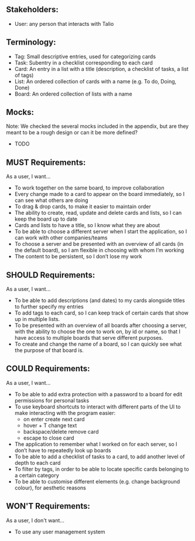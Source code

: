 ## Stakeholders:
-   User: any person that interacts with Talio

## Terminology:
-   Tag: Small descriptive entries, used for categorizing cards
-   Task: Subentry in a checklist corresponding to each card
-   Card: An entry in a list with a title (description, a checklist of tasks, a list of tags)
-   List: An ordered collection of cards with a name (e.g. To do, Doing, Done)
-   Board: An ordered collection of lists with a name

## Mocks:
Note: We checked the several mocks included in the appendix, but are they meant to be a rough design or can it be more defined?
- TODO

## MUST Requirements:
As a user, I want...
-   To work together on the same board, to improve collaboration
-   Every change made to a card to appear on the board immediately, so I can see what others are doing
-   To drag & drop cards, to make it easier to maintain order
-   The ability to create, read, update and delete cards and lists, so I can keep the board up to date
-   Cards and lists to have a title, so I know what they are about
-   To be able to choose a different server when I start the application, so I can work with other companies/teams
-   To choose a server and be presented with an overview of all cards (in the default board), so I am flexible in choosing with whom I’m working
-   The content to be persistent, so I don’t lose my work

## SHOULD Requirements:
As a user, I want...
-   To be able to add descriptions (and dates) to my cards alongside titles to further specify my entries
-   To add tags to each card, so I can keep track of certain cards that show up in multiple lists.
-   To be presented with an overview of all boards after choosing a server, with the ability to choose the one to work on, by id or name, so that I have access to multiple boards that serve different purposes.
-   To create and change the name of a board, so I can quickly see what the purpose of that board is.

## COULD Requirements:
As a user, I want...
-   To be able to add extra protection with a password to a board for edit permissions for personal tasks
-   To use keyboard shortcuts to interact with different parts of the UI to make interacting with the program easier:
	- on enter create next card 
	- hover + T change text
	- backspace/delete remove card
	- escape to close card
-   The application to remember what I worked on for each server, so I don’t have to repeatedly look up boards
-   To be able to add a checklist of tasks to a card, to add another level of depth to each card
-   To filter by tags, in order to be able to locate specific cards belonging to a certain category
-   To be able to customise different elements (e.g. change background colour), for aesthetic reasons

## WON'T Requirements:
As a user, I don't want...
- To use any user management system